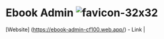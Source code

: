 # Ebook Admin ![favicon-32x32](https://github.com/hasanMohamed99/ebook-admin/assets/122566600/66269c21-9fc4-4be2-a63c-a8f53d7ad24d)

[Website] (https://ebook-admin-cf100.web.app/) - Link |
